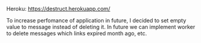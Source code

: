 Heroku: https://destruct.herokuapp.com/

To increase perfomance of application in future, I decided to set empty value to message instead of deleting it.
In future we can implement worker to delete messages which links expired month ago, etc.
